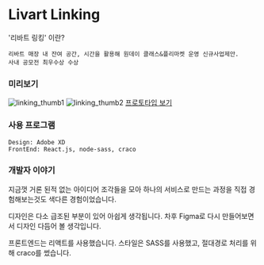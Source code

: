 # Livart Linking
'리바트 링킹' 이란?
```
리바트 매장 내 잔여 공간, 시간을 활용해 원데이 클래스&플리마켓 운영 신규사업제안.
사내 공모전 최우수상 수상
```

### 미리보기
![linking_thumb1](https://user-images.githubusercontent.com/16126002/111254431-6bdfb880-8658-11eb-9de3-f46c5437fa4b.jpg)
![linking_thumb2](https://user-images.githubusercontent.com/16126002/111254434-6d10e580-8658-11eb-9a64-41387bbf011e.jpg)
[프로토타입 보기](https://xd.adobe.com/view/396a5d24-354e-468e-45e6-cb3d07819689-4f5b/screen/6d629aa4-a2c2-4650-868a-3c91d0f62c51)


### 사용 프로그램
```
Design: Adobe XD
FrontEnd: React.js, node-sass, craco
```

### 개발자 이야기
지금껏 거론 된적 없는 아이디어 조각들을 모아 하나의 서비스로 만드는 과정을 
직접 경험해보는것도 색다른 경험이었습니다. 

디자인은 다소 급조된 부분이 있어 아쉽게 생각됩니다. 
차후 Figma로 다시 만들어보면서 디자인 다듬어 볼 생각입니다.

프론트엔드는 리액트를 사용했습니다.
스타일은 SASS를 사용했고, 절대경로 처리를 위해 craco를 썼습니다.
